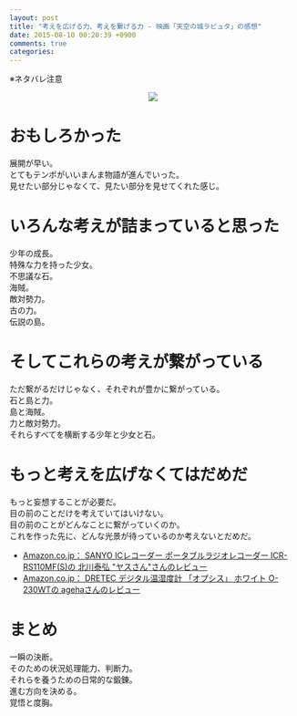 ```yaml
---
layout: post
title: "考えを広げる力、考えを繋げる力 - 映画「天空の城ラピュタ」の感想"
date: 2015-08-10 00:20:39 +0900
comments: true
categories: 
---
```


※ネタバレ注意

<div style="text-align: center;">
<a href="http://www.amazon.co.jp/gp/product/B0041RQQCY/ref=as_li_qf_sp_asin_il?ie=UTF8&camp=247&creative=1211&creativeASIN=B0041RQQCY&linkCode=as2&tag=5000164-22"><img border="0" src="http://ws-fe.amazon-adsystem.com/widgets/q?_encoding=UTF8&ASIN=B0041RQQCY&Format=_SL250_&ID=AsinImage&MarketPlace=JP&ServiceVersion=20070822&WS=1&tag=5000164-22" ></a><img src="http://ir-jp.amazon-adsystem.com/e/ir?t=5000164-22&l=as2&o=9&a=B0041RQQCY" width="1" height="1" border="0" alt="" style="border:none !important; margin:0px !important;" />
</div>

おもしろかった
===
展開が早い。  
とてもテンポがいいまんま物語が進んでいった。  
見せたい部分じゃなくて、見たい部分を見せてくれた感じ。

いろんな考えが詰まっていると思った
===
少年の成長。  
特殊な力を持った少女。  
不思議な石。  
海賊。  
敵対勢力。  
古の力。  
伝説の島。

そしてこれらの考えが繋がっている
===
ただ繋がるだけじゃなく、それぞれが豊かに繋がっている。  
石と島と力。  
島と海賊。  
力と敵対勢力。  
それらすべてを横断する少年と少女と石。

もっと考えを広げなくてはだめだ
===
もっと妄想することが必要だ。  
目の前のことだけを考えていてはいけない。  
目の前のことがどんなことに繋がっていくのか。  
これを作った先に、どんな光景が待っているのか考えないとだめだ。

* [Amazon.co.jp： SANYO ICレコーダー ポータブルラジオレコーダー ICR-RS110MF(S)の 北川泰弘 "ヤスさん"さんのレビュー](http://www.amazon.co.jp/review/RNZKSHX0F36T/)
* [Amazon.co.jp： DRETEC デジタル温湿度計 「オプシス」 ホワイト O-230WTの agehaさんのレビュー](http://www.amazon.co.jp/review/R3CAWGGE4AGLX/)

まとめ
===
一瞬の決断。  
そのための状況処理能力、判断力。  
それらを養うための日常的な鍛錬。  
進む方向を決める。  
覚悟と度胸。

